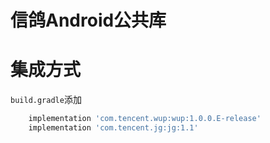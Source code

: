 信鸽Android公共库
===========
# 集成方式
`build.gradle`添加
```gradle
    implementation 'com.tencent.wup:wup:1.0.0.E-release'
    implementation 'com.tencent.jg:jg:1.1'
```